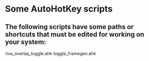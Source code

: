# Some AutoHotKey scripts

## The following scripts have some paths or shortcuts that must be edited for working on your system:

riva_overlay_toggle.ahk
toggle_framegen.ahk
